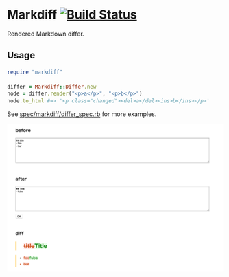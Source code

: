 # Markdiff [![Build Status](https://travis-ci.org/r7kamura/markdiff.svg)](https://travis-ci.org/r7kamura/markdiff)
Rendered Markdown differ.

## Usage
```rb
require "markdiff"

differ = Markdiff::Differ.new
node = differ.render("<p>a</p>", "<p>b</p>")
node.to_html #=> '<p class="changed"><del>a</del><ins>b</ins></p>'
```

See [spec/markdiff/differ_spec.rb](spec/markdiff/differ_spec.rb) for more examples.

![demo](images/demo.png)

